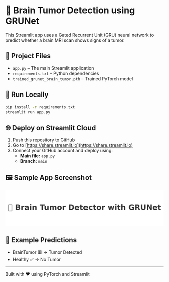 
# 🧠 Brain Tumor Detection using GRUNet

This Streamlit app uses a Gated Recurrent Unit (GRU) neural network to predict whether a brain MRI scan shows signs of a tumor.

## 📂 Project Files
- `app.py` – The main Streamlit application
- `requirements.txt` – Python dependencies
- `trained_grunet_brain_tumor.pth` – Trained PyTorch model

## 🚀 Run Locally

```bash
pip install -r requirements.txt
streamlit run app.py
```

## 🌐 Deploy on Streamlit Cloud
1. Push this repository to GitHub
2. Go to [https://share.streamlit.io](https://share.streamlit.io)
3. Connect your GitHub account and deploy using:
   - **Main file:** `app.py`
   - **Branch:** `main`

## 🖼 Sample App Screenshot
![App Screenshot](banner.png)

## 🧪 Example Predictions
- BrainTumor 🟥 → Tumor Detected
- Healthy ✅ → No Tumor

---

Built with ❤️ using PyTorch and Streamlit
